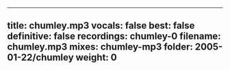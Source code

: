 
---
title: chumley.mp3
vocals: false
best: false
definitive: false
recordings: chumley-0
filename: chumley.mp3
mixes: chumley-mp3
folder: 2005-01-22/chumley
weight: 0
---
